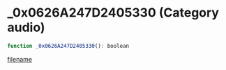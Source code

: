 # _0x0626A247D2405330 (Category audio)

```js
function _0x0626A247D2405330(): boolean
```

[filename](_0x0626A247D2405330_m.md ':include')
